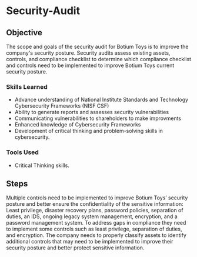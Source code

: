 # Security-Audit
## Objective

The scope and goals of the security audit for Botium Toys is to improve the company's security posture. Security audits assess existing assets, controls, and compliance checklist to determine which compliance checklist and controls need to be implemented to improve Botium Toys current security posture.

### Skills Learned


- Advance understanding of National Institute Standards and Technology Cybersecurity Frameworks (NISF CSF) 
- Ability to generate reports and assesses security vulnerabilities 
- Communicating vulnerabilities to shareholders to make improvments
- Enhanced knowledge of Cybersecurity Frameworks
- Development of critical thinking and problem-solving skills in cybersecurity.

### Tools Used

- Critical Thinking skills.


## Steps
Multiple controls need to be implemented to improve Botium Toys’ security posture and better ensure the confidentiality of the sensitive information: Least privilege, disaster recovery plans, password policies, separation of duties, an IDS, ongoing legacy system management, encryption, and a password management system.
 To address gaps in compliance they need to implement some controls such as least privilege, separation of duties, and encryption. The company needs to properly classify assets to identify additional controls that may need to be implemented to improve their security posture and better protect sensitive information.


